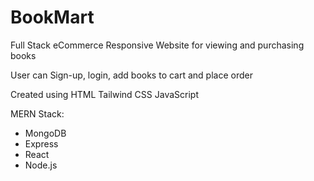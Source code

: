 # BookMart
Full Stack eCommerce Responsive Website for viewing and purchasing books

User can Sign-up, login, add books to cart and place order

Created using
HTML
Tailwind CSS
JavaScript

MERN Stack:
- MongoDB
- Express
- React
- Node.js
